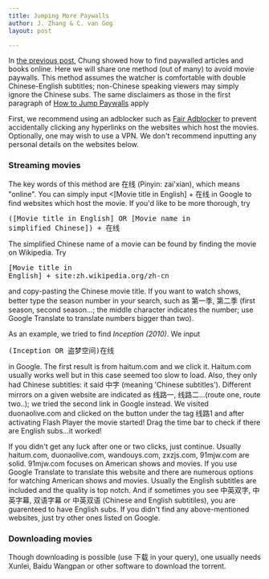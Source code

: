 ```yaml
---
title: Jumping More Paywalls
author: J. Zhang & C. van Gog
layout: post

---
```


In [the previous post](https://cuboids.page.link/paywalls), Chung showed how to find paywalled articles and books online. Here we will share one method (out of many) to avoid movie paywalls. This method assumes the watcher is comfortable with double Chinese-English subtitles; non-Chinese speaking viewers may simply ignore the Chinese subs. The same disclaimers as those in the first paragraph of [How to Jump Paywalls](https://cuboids.page.link/paywalls) apply

First, we recommend using an adblocker such as [Fair Adblocker](https://standsapp.org/) to prevent accidentally clicking any hyperlinks on the websites which host the movies. Optionally, one may wish to use a VPN. We don't recommend inputting any personal details on the websites below.

### Streaming movies
The key words of this method are 在线 (Pinyin: zai'xian), which means "online". You can simply input <[Movie title in English] + 在线</pre> in Google to find websites which host the movie. If you'd like to be more thorough, try <pre>([Movie title in English] OR [Movie name in simplified Chinese]) + 在线</pre> The simplified Chinese name of a movie can be found by finding the movie on Wikipedia. Try <pre>[Movie title in English] + site:zh.wikipedia.org/zh-cn</pre> and copy-pasting the Chinese movie title. If you want to watch shows, better type the season number in your search, such as 第一季, 第二季 (first season, second season...; the middle character indicates the number; use Google Translate to translate numbers bigger than two).

As an example, we tried to find <i>Inception (2010)</i>. We input <pre>(Inception OR 盗梦空间)在线</pre> in Google. The first result is from haitum.com and we click it. Haitum.com usually works well but in this case seemed too slow to load. Also, they only had Chinese subtitles: it said 中字 (meaning 'Chinese subtitles'). Different mirrors on a given website are indicated as 线路一, 线路二...(route one, route two..); we tried the second link in Google instead. We visited duonaolive.com and clicked on the button under the tag 线路1 and after activating Flash Player the movie started! Drag the time bar to check if there are English subs...it worked!

If you didn't get any luck after one or two clicks, just continue. Usually haitum.com, duonaolive.com, wandouys.com, zxzjs.com, 91mjw.com are solid. 91mjw.com focuses on American shows and movies. If you use Google Translate to translate this website and there are numerous options for watching American shows and movies. Usually the English subtitles are included and the quality is top notch. And if sometimes you see 中英双字, 中英字幕, 双语字幕 or 中英双语 (Chinese and English subtitiles), you are guarenteed to have English subs. If you didn't find any above-mentioned websites, just try other ones listed on Google.

### Downloading movies
Though downloading is possible (use 下载 in your query), one usually needs Xunlei, Baidu Wangpan or other software to download the torrent.  
<!--stackedit_data:
eyJoaXN0b3J5IjpbLTE2NjkwOTQ3NDFdfQ==
-->